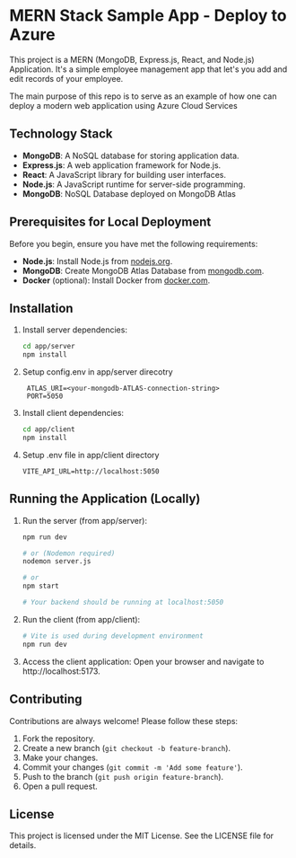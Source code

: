# MERN Stack Sample App - Deploy to Azure 

This project is a MERN (MongoDB, Express.js, React, and Node.js) Application. It's a simple employee management app that let's you add and edit records of your employee. 

The main purpose of this repo is to serve as an example of how one can deploy a modern web application using Azure Cloud Services 

## Technology Stack 

- **MongoDB**: A NoSQL database for storing application data.
- **Express.js**: A web application framework for Node.js.
- **React**: A JavaScript library for building user interfaces.
- **Node.js**: A JavaScript runtime for server-side programming.
- **MongoDB**: NoSQL Database deployed on MongoDB Atlas


## Prerequisites for Local Deployment

Before you begin, ensure you have met the following requirements:

- **Node.js**: Install Node.js from [nodejs.org](https://nodejs.org/).
- **MongoDB**: Create MongoDB Atlas Database from [mongodb.com](https://www.mongodb.com/products/platform/atlas-database).
- **Docker** (optional): Install Docker from [docker.com](https://www.docker.com/).

## Installation

1. Install server dependencies:
    ```sh
    cd app/server
    npm install
    ```

2. Setup config.env in app/server direcotry
   ``` 
    ATLAS_URI=<your-mongodb-ATLAS-connection-string>
    PORT=5050
    ```

3. Install client dependencies:
    ```sh
    cd app/client
    npm install
    ```

4. Setup .env file in app/client directory
    ```
    VITE_API_URL=http://localhost:5050
    ```


## Running the Application (Locally)

1. Run the server (from app/server):
    ```sh
    npm run dev

    # or (Nodemon required)
    nodemon server.js

    # or
    npm start

    # Your backend should be running at localhost:5050
    ```

2. Run the client (from app/client):
    ```sh
    # Vite is used during development environment
    npm run dev 
    ```

3. Access the client application: Open your browser and navigate to http://localhost:5173.

## Contributing

Contributions are always welcome! Please follow these steps:

1. Fork the repository.
2. Create a new branch (`git checkout -b feature-branch`).
3. Make your changes.
4. Commit your changes (`git commit -m 'Add some feature'`).
5. Push to the branch (`git push origin feature-branch`).
6. Open a pull request.

## License

This project is licensed under the MIT License. See the LICENSE file for details.
